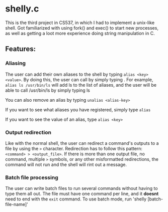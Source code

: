 # shelly.c
This is the third project in CS537, in which I had to implement a unix-like shell. Got familiarized with using fork() and exec() to start new processes, as well as getting a loot more experience doing string manipulation in C.

## Features:
### Aliasing
The user can add their own aliases to the shell by typing `alias <key> <value>`. By doing this, the user can call <value> by simply typing <key>. For example, `alias ls /usr/bin/ls` will add ls to the list of aliases, and the user will be able to call /usr/bin/ls by simply typing ls

You can also remove an alias by typing `unalias <alias-key>`

If you want to see what aliases you have registered, simply type `alias`

If you want to see the value of an alias, type `alias <key>`

### Output redirection
Like with the normal shell, the user can redirect a command's outputs to a file by using the `>` character. Redirection has to follow this pattern: `<command> > <output_file>`. If there is more than one output file, no command, multiple `>` symbols, or any other misformatted redirections, the command will not run and the shell will rint out a message.

### Batch file processing
The user can write batch files to run several commands without having to type them all out. The file must have one command per line, and it **doesnt** need to end with the `exit` command. To use batch mode, run 'shelly [batch-file-name]'

